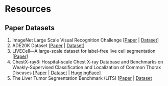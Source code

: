 # Resources


## Paper Datasets

1. ImageNet Large Scale Visual Recognition Challenge [[Paper](https://arxiv.org/abs/1409.0575) | [Dataset](https://www.image-net.org/)]
1. ADE20K Dataset [[Paper](https://people.csail.mit.edu/bzhou/publication/scene-parse-camera-ready.pdf) | [Dataset](https://groups.csail.mit.edu/vision/datasets/ADE20K/)]
1. LIVECell—A large-scale dataset for label-free live cell segmentation [[Paper](https://www.nature.com/articles/s41592-021-01249-6)]
1. ChestX-ray8: Hospital-scale Chest X-ray Database and Benchmarks on Weakly-Supervised Classification and Localization of Common Thorax Diseases [[Paper](https://arxiv.org/abs/1705.02315) | [Dataset](https://nihcc.app.box.com/v/ChestXray-NIHCC) | [HuggingFace](https://huggingface.co/datasets/alkzar90/NIH-Chest-X-ray-dataset)]
1. The Liver Tumor Segmentation Benchmark (LiTS) [[Paper](https://arxiv.org/abs/1901.04056v2) | [Dataset](http://medicaldecathlon.com/)
